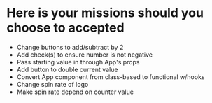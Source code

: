 # Here is your missions should you choose to accepted

- Change buttons to add/subtract by 2
- Add check(s) to ensure number is not negative
- Pass starting value in through App's props
- Add button to double current value
- Convert App component from class-based to functional w/hooks
- Change spin rate of logo
- Make spin rate depend on counter value
